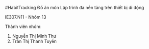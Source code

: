 #HabitTracking
Đồ án môn Lập trình đa nền tảng trên thiết bị di động

IE307.N11 - Nhóm 13

Thành viên nhóm:
  1.	Nguyễn Thị Minh Thư
  2.	Trần Thị Thanh Tuyền
